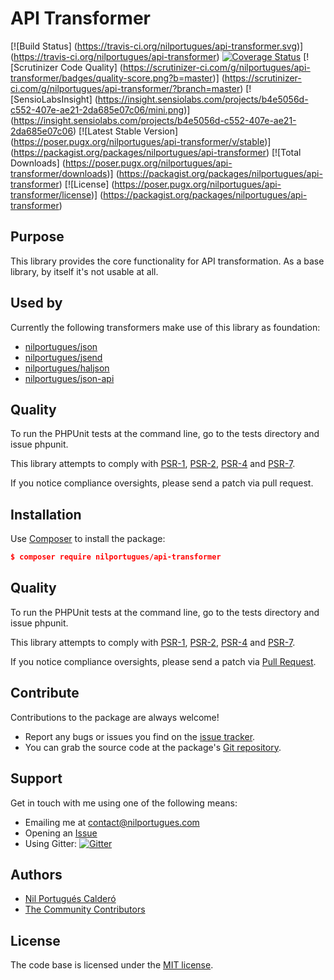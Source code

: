 # API Transformer

[![Build Status]
(https://travis-ci.org/nilportugues/api-transformer.svg)]
(https://travis-ci.org/nilportugues/api-transformer) [![Coverage Status](https://coveralls.io/repos/nilportugues/api-transformer/badge.svg?branch=master&service=github)](https://coveralls.io/github/nilportugues/api-transformer?branch=master) [![Scrutinizer Code Quality]
(https://scrutinizer-ci.com/g/nilportugues/api-transformer/badges/quality-score.png?b=master)]
(https://scrutinizer-ci.com/g/nilportugues/api-transformer/?branch=master) [![SensioLabsInsight]
(https://insight.sensiolabs.com/projects/b4e5056d-c552-407e-ae21-2da685e07c06/mini.png)]
(https://insight.sensiolabs.com/projects/b4e5056d-c552-407e-ae21-2da685e07c06) [![Latest Stable Version]
(https://poser.pugx.org/nilportugues/api-transformer/v/stable)]
(https://packagist.org/packages/nilportugues/api-transformer) [![Total Downloads]
(https://poser.pugx.org/nilportugues/api-transformer/downloads)]
(https://packagist.org/packages/nilportugues/api-transformer) [![License]
(https://poser.pugx.org/nilportugues/api-transformer/license)]
(https://packagist.org/packages/nilportugues/api-transformer) 

## Purpose
This library provides the core functionality for API transformation. As a base library, by itself it's not usable at all.

## Used by

Currently the following transformers make use of this library as foundation:

- [nilportugues/json](https://github.com/nilportugues/json-transformer)
- [nilportugues/jsend](https://github.com/nilportugues/jsend-transformer)
- [nilportugues/haljson](https://github.com/nilportugues/hal-json-transformer)
- [nilportugues/json-api](https://github.com/nilportugues/jsonapi-transformer)


## Quality

To run the PHPUnit tests at the command line, go to the tests directory and issue phpunit.

This library attempts to comply with [PSR-1](http://www.php-fig.org/psr/psr-1/), [PSR-2](http://www.php-fig.org/psr/psr-2/), [PSR-4](http://www.php-fig.org/psr/psr-4/) and [PSR-7](http://www.php-fig.org/psr/psr-7/).

If you notice compliance oversights, please send a patch via pull request.


## Installation

Use [Composer](https://getcomposer.org) to install the package:

```json
$ composer require nilportugues/api-transformer
```


## Quality

To run the PHPUnit tests at the command line, go to the tests directory and issue phpunit.

This library attempts to comply with [PSR-1](http://www.php-fig.org/psr/psr-1/), [PSR-2](http://www.php-fig.org/psr/psr-2/), [PSR-4](http://www.php-fig.org/psr/psr-4/) and [PSR-7](http://www.php-fig.org/psr/psr-7/).

If you notice compliance oversights, please send a patch via [Pull Request](https://github.com/nilportugues/api-transformer/pulls).



## Contribute

Contributions to the package are always welcome!

* Report any bugs or issues you find on the [issue tracker](https://github.com/nilportugues/api-transformer/issues/new).
* You can grab the source code at the package's [Git repository](https://github.com/nilportugues/api-transformer).



## Support

Get in touch with me using one of the following means:

 - Emailing me at <contact@nilportugues.com>
 - Opening an [Issue](https://github.com/nilportugues/api-transformer/issues/new)
 - Using Gitter: [![Gitter](https://badges.gitter.im/Join%20Chat.svg)](https://gitter.im/nilportugues/api-transformer?utm_source=badge&utm_medium=badge&utm_campaign=pr-badge)



## Authors

* [Nil Portugués Calderó](http://nilportugues.com)
* [The Community Contributors](https://github.com/nilportugues/api-transformer/graphs/contributors)


## License
The code base is licensed under the [MIT license](LICENSE).
